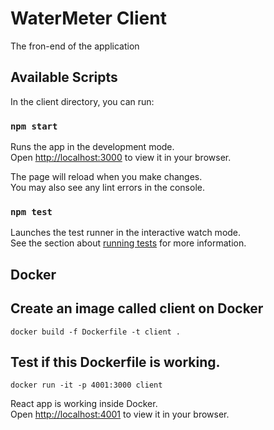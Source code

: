 # WaterMeter Client
The fron-end of the application

## Available Scripts

In the client directory, you can run:

### `npm start`

Runs the app in the development mode.\
Open [http://localhost:3000](http://localhost:3000) to view it in your browser.

The page will reload when you make changes.\
You may also see any lint errors in the console.

### `npm test`

Launches the test runner in the interactive watch mode.\
See the section about [running tests](https://facebook.github.io/create-react-app/docs/running-tests) for more information.




## Docker
## Create an image called client on Docker
`docker build -f Dockerfile -t client .` 

## Test if this Dockerfile is working.
`docker run -it -p 4001:3000 client`

React app is working inside Docker.\
Open [http://localhost:4001](http://localhost:4001) to view it in your browser.
